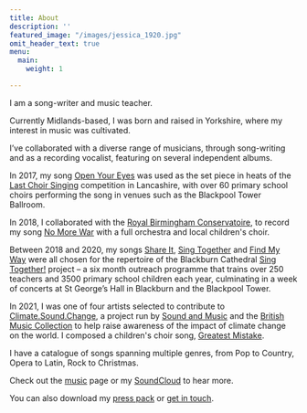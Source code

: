 ```yaml
---
title: About
description: ''
featured_image: "/images/jessica_1920.jpg"
omit_header_text: true
menu:
  main:
    weight: 1

---
```

I am a song-writer and music teacher.

Currently Midlands-based, I was born and raised in Yorkshire, where my interest in music was cultivated.

I’ve collaborated with a diverse range of musicians, through song-writing and as a recording vocalist, featuring on several independent albums.

In 2017, my song [Open Your Eyes](https://soundcloud.com/jslowenmusic/open-your-eyes) was used as the set piece in heats of the [Last Choir Singing](http://lastchoirsinging.co.uk/) competition in Lancashire, with over 60 primary school choirs performing the song in venues such as the Blackpool Tower Ballroom.

In 2018, I collaborated with the [Royal Birmingham Conservatoire](https://www.bcu.ac.uk/conservatoire), to record my song [No More War](https://soundcloud.com/jslowenmusic/no-more-war) with a full orchestra and local children's choir.

Between 2018 and 2020, my songs [Share It](https://soundcloud.com/jslowenmusic/share-it), [Sing Together](https://soundcloud.com/jslowenmusic/sing-together) and [Find My Way](https://soundcloud.com/jslowenmusic/find-my-way) were all chosen for the repertoire of the Blackburn Cathedral [Sing Together!](http://singtogether.info/) project – a six month outreach programme that trains over 250 teachers and 3500 primary school children each year, culminating in a week of concerts at St George’s Hall in Blackburn and the Blackpool Tower.

In 2021, I was one of four artists selected to contribute to [Climate.Sound.Change](https://britishmusiccollection.org.uk/article/climate-sound-change-winners-announced), a project run by [Sound and Music](https://soundandmusic.org/) and the [British Music Collection](https://britishmusiccollection.org.uk/article/opportunity-climate-sound-change) to help raise awareness of the impact of climate change on the world. I composed a children's choir song, [Greatest Mistake](https://soundcloud.com/jslowenmusic/greatest-mistake).

I have a catalogue of songs spanning multiple genres, from Pop to Country, Opera to Latin, Rock to Christmas.

Check out the [music](/music) page or my [SoundCloud](https://soundcloud.com/jslowenmusic) to hear more.

You can also download my [press pack](/files/Jessica-Slowen-Press-Pack.zip) or [get in touch](/contact).

